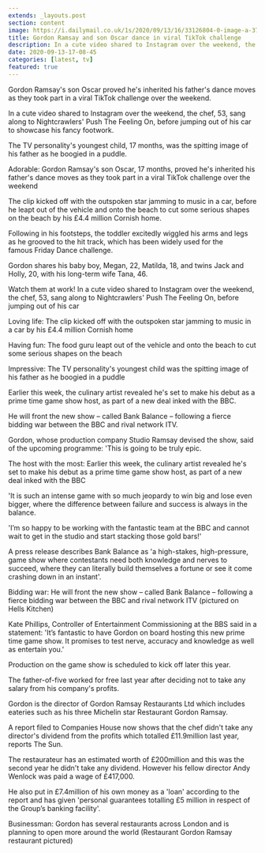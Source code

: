 ```yaml
---
extends: _layouts.post
section: content
image: https://i.dailymail.co.uk/1s/2020/09/13/16/33126804-0-image-a-37_1600011862134.jpg 
title: Gordon Ramsay and son Oscar dance in viral TikTok challenge 
description: In a cute video shared to Instagram over the weekend, the chef, 53, and his lookalike son, 17 months, boogied to Nightcrawlers Push The Feeling On in the Friday Dance challenge. 
date: 2020-09-13-17-08-45 
categories: [latest, tv] 
featured: true 
--- 
```

Gordon Ramsay's son Oscar proved he's inherited his father's dance moves as they took part in a viral TikTok challenge over the weekend.

In a cute video shared to Instagram over the weekend, the chef, 53, sang along to Nightcrawlers' Push The Feeling On, before jumping out of his car to showcase his fancy footwork.

The TV personality's youngest child, 17 months, was the spitting image of his father as he boogied in a puddle. 

Adorable: Gordon Ramsay's son Oscar, 17 months, proved he's inherited his father's dance moves as they took part in a viral TikTok challenge over the weekend

The clip kicked off with the outspoken star jamming to music in a car, before he leapt out of the vehicle and onto the beach to cut some serious shapes on the beach by his £4.4 million Cornish home.

Following in his footsteps, the toddler excitedly wiggled his arms and legs as he grooved to the hit track, which has been widely used for the famous Friday Dance challenge.

Gordon shares his baby boy, Megan, 22, Matilda, 18, and twins Jack and Holly, 20, with his long-term wife Tana, 46. 

Watch them at work! In a cute video shared to Instagram over the weekend, the chef, 53, sang along to Nightcrawlers' Push The Feeling On, before jumping out of his car

Loving life: The clip kicked off with the outspoken star jamming to music in a car by his £4.4 million Cornish home

Having fun: The food guru leapt out of the vehicle and onto the beach to cut some serious shapes on the beach

Impressive: The TV personality's youngest child was the spitting image of his father as he boogied in a puddle

Earlier this week, the culinary artist revealed he's set to make his debut as a prime time game show host, as part of a new deal inked with the BBC.

He will front the new show – called Bank Balance – following a fierce bidding war between the BBC and rival network ITV.

 Gordon, whose production company Studio Ramsay devised the show, said of the upcoming programme: 'This is going to be truly epic.

The host with the most: Earlier this week, the culinary artist revealed he's set to make his debut as a prime time game show host, as part of a new deal inked with the BBC

'It is such an intense game with so much jeopardy to win big and lose even bigger, where the difference between failure and success is always in the balance.

'I’m so happy to be working with the fantastic team at the BBC and cannot wait to get in the studio and start stacking those gold bars!'

A press release describes Bank Balance as 'a high-stakes, high-pressure, game show where contestants need both knowledge and nerves to succeed, where they can literally build themselves a fortune or see it come crashing down in an instant'.

Bidding war: He will front the new show – called Bank Balance – following a fierce bidding war between the BBC and rival network ITV (pictured on Hells Kitchen)

Kate Phillips, Controller of Entertainment Commissioning at the BBS said in a statement: 'It’s fantastic to have Gordon on board hosting this new prime time game show. It promises to test nerve, accuracy and knowledge as well as entertain you.'

Production on the game show is scheduled to kick off later this year. 

The father-of-five worked for free last year after deciding not to take any salary from his company's profits.

Gordon is the director of Gordon Ramsay Restaurants Ltd which includes eateries such as his three Michelin star Restaurant Gordon Ramsay.

A report filed to Companies House now shows that the chef didn't take any director's dividend from the profits which totalled £11.9million last year, reports The Sun. 

The restaurateur has an estimated worth of £200million and this was the second year he didn't take any dividend. However his fellow director Andy Wenlock was paid a wage of £417,000.

He also put in £7.4million of his own money as a 'loan' according to the report and has given 'personal guarantees totalling £5 million in respect of the Group’s banking facility'. 

Businessman: Gordon has several restaurants across London and is planning to open more around the world (Restaurant Gordon Ramsay restaurant pictured)

